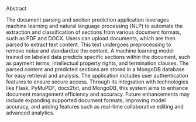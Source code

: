 
Abstract

The document parsing and section prediction application leverages machine learning and natural language processing (NLP) to automate the extraction and classification of sections from various document formats, such as PDF and DOCX. Users can upload documents, which are then parsed to extract text content. This text undergoes preprocessing to remove noise and standardize the content. A machine learning model trained on labeled data predicts specific sections within the document, such as payment terms, intellectual property rights, and termination clauses. The parsed content and predicted sections are stored in a MongoDB database for easy retrieval and analysis. The application includes user authentication features to ensure secure access. Through its integration with technologies like Flask, PyMuPDF, docx2txt, and MongoDB, this system aims to enhance document management efficiency and accuracy. Future enhancements may include expanding supported document formats, improving model accuracy, and adding features such as real-time collaborative editing and advanced analytics.

